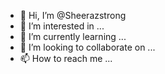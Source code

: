 - 👋 Hi, I’m @Sheerazstrong
- 👀 I’m interested in ...
- 🌱 I’m currently learning ...
- 💞️ I’m looking to collaborate on ...
- 📫 How to reach me ...

<!---
Sheerazstrong/Sheerazstrong is a ✨ special ✨ repository because its `README.md` (this file) appears on your GitHub profile.
You can click the Preview link to take a look at your changes.
--->
